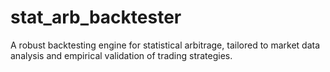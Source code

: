 # stat_arb_backtester
A robust backtesting engine for statistical arbitrage, tailored to market data analysis and empirical validation of trading strategies.
